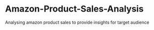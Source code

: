 # Amazon-Product-Sales-Analysis
Analysing amazon product sales to provide insights for target audience
